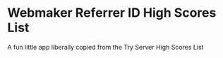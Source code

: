 # Webmaker Referrer ID High Scores List

A fun little app liberally copied from the Try Server High Scores List
